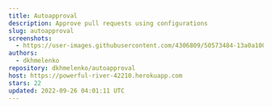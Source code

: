 ```yaml
---
title: Autoapproval
description: Approve pull requests using configurations
slug: autoapproval
screenshots:
  - https://user-images.githubusercontent.com/4306809/50573484-13a0a100-0dd5-11e9-8ef3-aad5069e83e3.png
authors:
  - dkhmelenko
repository: dkhmelenko/autoapproval
host: https://powerful-river-42210.herokuapp.com
stars: 22
updated: 2022-09-26 04:01:11 UTC
---
```

